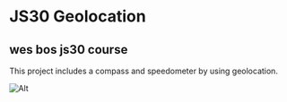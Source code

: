 # JS30 Geolocation

## wes bos js30 course

This project includes a compass and speedometer by using geolocation.

![Alt](ss.png)
